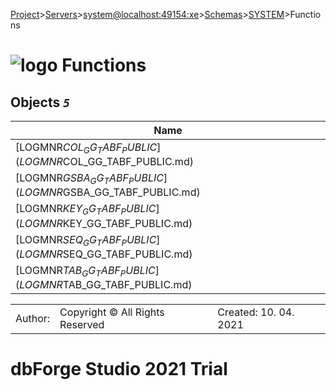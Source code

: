 [Project](../../../../../startpage.md)>[Servers](../../../../Servers.md)>[system@localhost:49154:xe](../../../system@localhost_49154_xe.md)>[Schemas](../../Databases.md)>[SYSTEM](../SYSTEM.md)>Functions


# ![logo](../../../../../Images/folder64.svg) Functions



## <a name="#Functions"></a>Objects _`5`_
|Name|
|---|
|[LOGMNR$COL_GG_TABF_PUBLIC](LOGMNR$COL_GG_TABF_PUBLIC.md)|
|[LOGMNR$GSBA_GG_TABF_PUBLIC](LOGMNR$GSBA_GG_TABF_PUBLIC.md)|
|[LOGMNR$KEY_GG_TABF_PUBLIC](LOGMNR$KEY_GG_TABF_PUBLIC.md)|
|[LOGMNR$SEQ_GG_TABF_PUBLIC](LOGMNR$SEQ_GG_TABF_PUBLIC.md)|
|[LOGMNR$TAB_GG_TABF_PUBLIC](LOGMNR$TAB_GG_TABF_PUBLIC.md)|

||||
|---|---|---|
|Author: |Copyright © All Rights Reserved|Created: 10. 04. 2021|
# dbForge Studio 2021 Trial